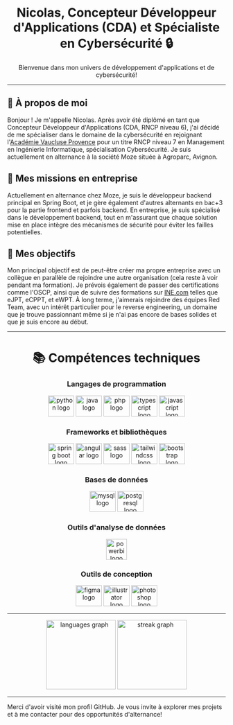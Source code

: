 <h1 align="center">Nicolas, Concepteur Développeur d'Applications (CDA) et Spécialiste en Cybersécurité 🔒</h1>

<p align="center">Bienvenue dans mon univers de développement d'applications et de cybersécurité!</p>

---

## 🚀 À propos de moi

Bonjour ! Je m'appelle Nicolas. Après avoir été diplômé en tant que Concepteur Développeur d'Applications (CDA, RNCP niveau 6), j'ai décidé de me spécialiser dans le domaine de la cybersécurité en rejoignant l'[Académie Vaucluse Provence](https://academie.vaucluse.cci.fr/numerique/manager-en-ingenierie-informatique-specialisation-cybersecurite/) pour un titre RNCP niveau 7 en Management en Ingénierie Informatique, spécialisation Cybersécurité. Je suis actuellement en alternance à la société Moze située à Agroparc, Avignon.

## 💼 Mes missions en entreprise

Actuellement en alternance chez Moze, je suis le développeur backend principal en Spring Boot, et je gère également d'autres alternants en bac+3 pour la partie frontend et parfois backend. En entreprise, je suis spécialisé dans le développement backend, tout en m'assurant que chaque solution mise en place intègre des mécanismes de sécurité pour éviter les failles potentielles.

## 🔗 Mes objectifs

Mon principal objectif est de peut-être créer ma propre entreprise avec un collègue en parallèle de rejoindre une autre organisation (cela reste à voir pendant ma formation). Je prévois également de passer des certifications comme l'OSCP, ainsi que de suivre des formations sur [INE.com](https://ine.com/) telles que eJPT, eCPPT, et eWPT. À long terme, j'aimerais rejoindre des équipes Red Team, avec un intérêt particulier pour le reverse engineering, un domaine que je trouve passionnant même si je n'ai pas encore de bases solides et que je suis encore au début.


---

<h1 align="center">📚 Compétences techniques</h1>

<h3 align="center">Langages de programmation</h3>

<div align="center">
  <img src="https://cdn.jsdelivr.net/gh/devicons/devicon/icons/python/python-original.svg" height="48" width="60" alt="python logo"  />
  <img src="https://cdn.jsdelivr.net/gh/devicons/devicon/icons/java/java-original.svg" height="48" width="60" alt="java logo"  />
  <img src="https://cdn.jsdelivr.net/gh/devicons/devicon/icons/php/php-original.svg" height="48" width="60" alt="php logo"  />
  <img src="https://cdn.jsdelivr.net/gh/devicons/devicon/icons/typescript/typescript-original.svg" height="48" width="60" alt="typescript logo"  />
  <img src="https://cdn.jsdelivr.net/gh/devicons/devicon/icons/javascript/javascript-original.svg" height="48" width="60" alt="javascript logo"  />
</div>

<h3 align="center">Frameworks et bibliothèques</h3>

<div align="center">
  <img src="https://cdn.jsdelivr.net/gh/devicons/devicon/icons/spring/spring-original-wordmark.svg" height="48" width="60" alt="spring boot logo" />
  <img src="https://cdn.jsdelivr.net/gh/devicons/devicon/icons/angular/angular-original-wordmark.svg" height="48" width="60" alt="angular logo"  />
  <img src="https://cdn.jsdelivr.net/gh/devicons/devicon/icons/sass/sass-original.svg" height="48" width="60" alt="sass logo"  />
  <img src="https://cdn.jsdelivr.net/gh/devicons/devicon/icons/tailwindcss/tailwindcss-original-wordmark.svg" height="48" width="60" alt="tailwindcss logo"  />
  <img src="https://cdn.jsdelivr.net/gh/devicons/devicon/icons/bootstrap/bootstrap-original.svg" height="48" width="60" alt="bootstrap logo"  />
</div>

<h3 align="center">Bases de données</h3>

<div align="center">
  <img src="https://cdn.jsdelivr.net/gh/devicons/devicon/icons/mysql/mysql-original.svg" height="48" width="60" alt="mysql logo"  />
  <img src="https://cdn.jsdelivr.net/gh/devicons/devicon/icons/postgresql/postgresql-original.svg" height="48" width="60" alt="postgresql logo"  />
</div>

<h3 align="center">Outils d'analyse de données</h3>

<div align="center">
  <img src="https://seeklogo.com/images/P/power-bi-microsoft-logo-E4FC8DE4A9-seeklogo.com.png" height="48" alt="powerbi logo"  />
</div>



<h3 align="center">Outils de conception</h3>

<div align="center">
  <img src="https://cdn.jsdelivr.net/gh/devicons/devicon/icons/figma/figma-original.svg" height="48" width="60" alt="figma logo"  />
  <img src="https://cdn.jsdelivr.net/gh/devicons/devicon/icons/illustrator/illustrator-plain.svg" height="48" width="60" alt="illustrator logo"  />
  <img src="https://cdn.jsdelivr.net/gh/devicons/devicon/icons/photoshop/photoshop-plain.svg" height="48" width="60" alt="photoshop logo"  />
</div>

---

<div align="center">
  <img src="https://github-readme-stats.vercel.app/api/top-langs?username=nicolasODT&locale=en&hide_title=true&layout=compact&card_width=320&langs_count=6&theme=dracula&hide_border=false&order=2" height="160" alt="languages graph"  />
  <img src="https://streak-stats.demolab.com?user=nicolasODT&locale=en&mode=weekly&theme=dracula&hide_border=false&border_radius=5&date_format=j M[ Y]&order=3" height="160" alt="streak graph"  />
</div>

---

Merci d'avoir visité mon profil GitHub. Je vous invite à explorer mes projets et à me contacter pour des opportunités d'alternance!
